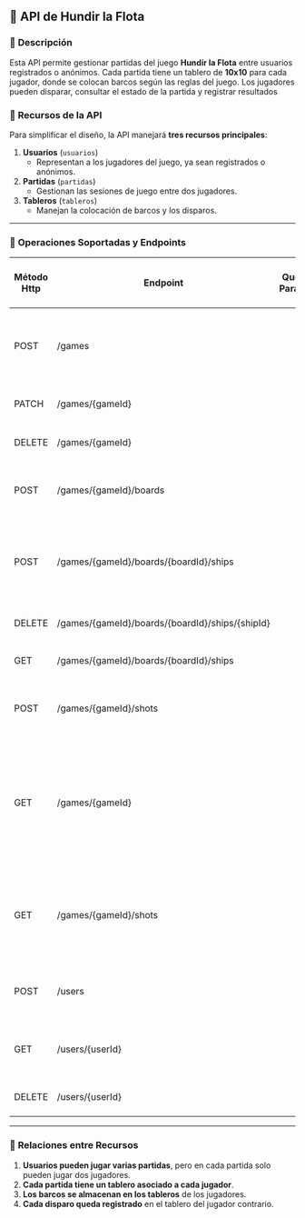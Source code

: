## 🎯 **API de Hundir la Flota**

### 📌 **Descripción**
Esta API permite gestionar partidas del juego **Hundir la Flota** entre usuarios registrados o anónimos. Cada partida tiene un tablero de **10x10** para cada jugador, donde se colocan barcos según las reglas del juego. Los jugadores pueden disparar, consultar el estado de la partida y registrar resultados

### 📌 **Recursos de la API**
Para simplificar el diseño, la API manejará **tres recursos principales**:

1. **Usuarios** (`usuarios`)
    - Representan a los jugadores del juego, ya sean registrados o anónimos.
2. **Partidas** (`partidas`)
    - Gestionan las sesiones de juego entre dos jugadores.
3. **Tableros** (`tableros`)
    - Manejan la colocación de barcos y los disparos.

---

### 📌 **Operaciones Soportadas y Endpoints**
| Método Http | Endpoint                                        | Query Params | Cuerpo JSON de la petición                                                                 | Respuesta JSON de la petición                                                                                                                     | Códigos HTTP de respuesta posibles |
|-------------|-------------------------------------------------|--------------|--------------------------------------------------------------------------------------------|---------------------------------------------------------------------------------------------------------------------------------------------------|------------------------------------|
| POST        | /games                                          |              | `{"player1Id": "integer", "player2Id": "integer"}`                                         | `{"id": "integer", "player1Id": "integer", "player2Id": "integer", "status": "string"}`                                                           | 201 Created, 400 Bad Request       |
| PATCH       | /games/{gameId}                                 |              | `{"status": "string"}`                                                                     | `{"id": "integer", "status": "string"}`                                                                                                           | 200 OK, 404 NotFound               |
| DELETE      | /games/{gameId}                                 |              |                                                                                            |                                                                                                                                                   | 200 OK, 404 Not Found              |
| POST        | /games/{gameId}/boards                          |              | `{"playerId": "integer"}`                                                                  | `{"id": "integer", "gameId": "integer", "playerId": "integer"}`                                                                                   | 201 Created, 400 Bad Request       |
| POST        | /games/{gameId}/boards/{boardId}/ships          |              | `{"type": "string", "size": "integer", "coordinates": [{"x": "integer", "y": "integer"}]}` | `{"id": "integer", "type": "string", "coordinates": "array"}`                                                                                     | 201 Created, 400 Bad Request       |
| DELETE      | /games/{gameId}/boards/{boardId}/ships/{shipId} |              |                                                                                            |                                                                                                                                                   | 200 OK, 404 Not Found              |
| GET         | /games/{gameId}/boards/{boardId}/ships          |              |                                                                                            | `{"ships": ["array"]}`                                                                                                                            | 200 OK, 400 Bad Request            |
| POST        | /games/{gameId}/shots                           |              | `{"playerId": "integer", "targetX": "integer", "targetY": "integer"}`                      | `{"id": "integer", "result": "string"}`                                                                                                           | 201 Created, 400 Bad Request       |
| GET         | /games/{gameId}                                 |              |                                                                                            | `{"id": "integer", "player1Id": "integer", "player2Id": "integer", "status": "string", "winner": "integer", "boards": "array", "shots": "array"}` | 200 OK, 400 Bad Request            |
| GET         | /games/{gameId}/shots                           |              |                                                                                            | `{"id": "integer", "playerId": "integer", "targetX": "integer", "targetY": "integer", "result": "string"}`                                        | 200 OK, 400 Bad Request            |
| POST        | /users                                          |              | `{"username": "string", "email": "string"}`                                                | `{"id": "integer", "username": "string", "email": "string"}`                                                                                      | 201 Created, 400 Bad Request       |
| GET         | /users/{userId}                                 |              |                                                                                            | `{"id": "integer", "username": "string", "email": "string"}`                                                                                      | 200 OK, 400 Bad Request            |
| DELETE      | /users/{userId}                                 |              |                                                                                            |                                                                                                                                                   | 200 OK, 404 Not Found              |

---

### 📌 **Relaciones entre Recursos**
1. **Usuarios pueden jugar varias partidas**, pero en cada partida solo pueden jugar dos jugadores.
2. **Cada partida tiene un tablero asociado a cada jugador**.
3. **Los barcos se almacenan en los tableros** de los jugadores.
4. **Cada disparo queda registrado** en el tablero del jugador contrario.
